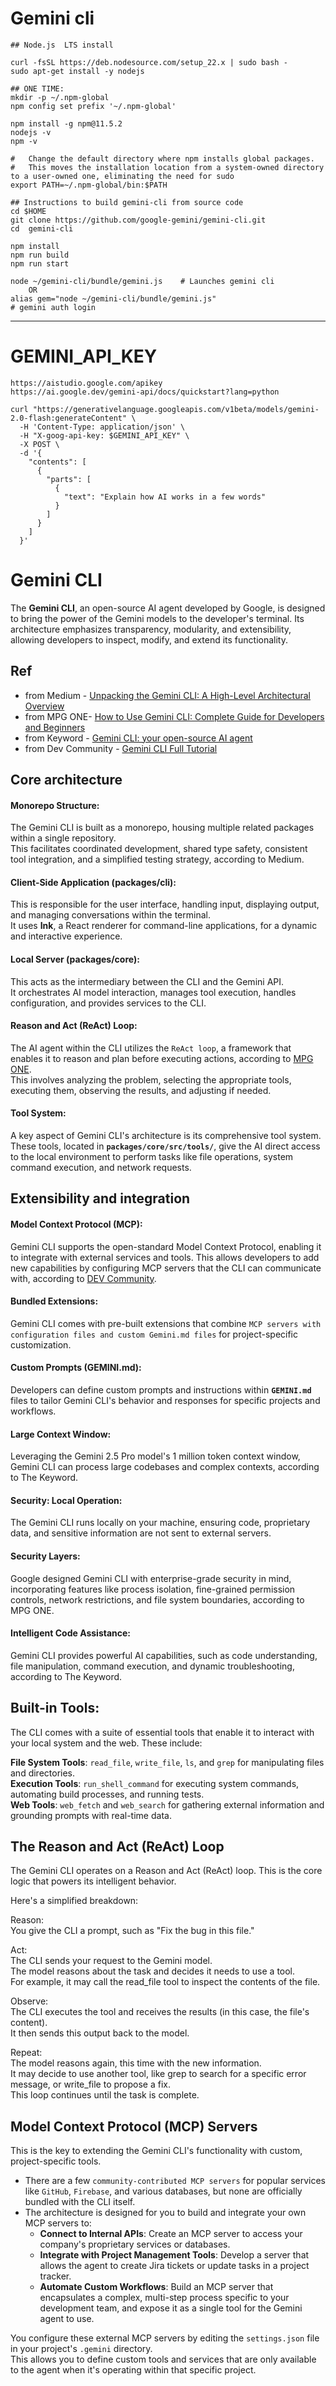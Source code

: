 # Gemini cli 

```
## Node.js  LTS install 

curl -fsSL https://deb.nodesource.com/setup_22.x | sudo bash -
sudo apt-get install -y nodejs

## ONE TIME:  
mkdir -p ~/.npm-global
npm config set prefix '~/.npm-global'

npm install -g npm@11.5.2
nodejs -v
npm -v

#   Change the default directory where npm installs global packages. 
#   This moves the installation location from a system-owned directory to a user-owned one, eliminating the need for sudo
export PATH=~/.npm-global/bin:$PATH

## Instructions to build gemini-cli from source code
cd $HOME
git clone https://github.com/google-gemini/gemini-cli.git
cd  gemini-cli

npm install
npm run build
npm run start

node ~/gemini-cli/bundle/gemini.js    # Launches gemini cli 
    OR
alias gem="node ~/gemini-cli/bundle/gemini.js"
# gemini auth login

```

---

# GEMINI_API_KEY 

    https://aistudio.google.com/apikey
    https://ai.google.dev/gemini-api/docs/quickstart?lang=python

```
curl "https://generativelanguage.googleapis.com/v1beta/models/gemini-2.0-flash:generateContent" \
  -H 'Content-Type: application/json' \
  -H "X-goog-api-key: $GEMINI_API_KEY" \
  -X POST \
  -d '{
    "contents": [
      {
        "parts": [
          {
            "text": "Explain how AI works in a few words"
          }
        ]
      }
    ]
  }'
```


# **Gemini CLI**

The **Gemini CLI**, an open-source AI agent developed by Google, is designed to bring the power of the Gemini models to the developer's terminal. 
Its architecture emphasizes transparency, modularity, and extensibility, allowing developers to inspect, modify, and extend its functionality.

## Ref
* from Medium - [Unpacking the Gemini CLI: A High-Level Architectural Overview](https://medium.com/@jalateras/unpacking-the-gemini-cli-a-high-level-architectural-overview-99212f6780e7)
* from MPG ONE- [How to Use Gemini CLI: Complete Guide for Developers and Beginners](https://mpgone.com/how-to-use-gemini-cli-complete-guide-for-developers-and-beginners/)
* from Keyword - [Gemini CLI: your open-source AI agent](https://blog.google/technology/developers/introducing-gemini-cli-open-source-ai-agent/)
* from Dev Community - [Gemini CLI Full Tutorial](https://dev.to/proflead/gemini-cli-full-tutorial-2ab5)


## Core architecture

#### **Monorepo Structure**: 
The Gemini CLI is built as a monorepo, housing multiple related packages within a single repository.   
This facilitates coordinated development, shared type safety, consistent tool integration, and a simplified testing strategy, according to Medium.

#### **Client-Side Application (packages/cli)**: 
This is responsible for the user interface, handling input, displaying output, and managing conversations within the terminal.   
It uses **Ink**, a React renderer for command-line applications, for a dynamic and interactive experience.

#### **Local Server (packages/core)**: 
This acts as the intermediary between the CLI and the Gemini API.   
It orchestrates AI model interaction, manages tool execution, handles configuration, and provides services to the CLI.

#### **Reason and Act (ReAct) Loop**: 
The AI agent within the CLI utilizes the `ReAct loop`, a framework that enables it to reason and plan before executing actions, according to [MPG ONE](https://mpgone.com/how-to-use-gemini-cli-complete-guide-for-developers-and-beginners/).   
This involves analyzing the problem, selecting the appropriate tools, executing them, observing the results, and adjusting if needed.

#### **Tool System**: 
A key aspect of Gemini CLI's architecture is its comprehensive tool system.  
These tools, located in **`packages/core/src/tools/`**, give the AI direct access to the local environment to perform tasks like file operations, system command execution, and network requests. 

## Extensibility and integration

#### **Model Context Protocol (MCP)**: 
Gemini CLI supports the open-standard Model Context Protocol, enabling it to integrate with external services and tools. 
This allows developers to add new capabilities by configuring MCP servers that the CLI can communicate with, according to [DEV Community](https://dev.to/proflead/gemini-cli-full-tutorial-2ab5).

#### **Bundled Extensions**: 
Gemini CLI comes with pre-built extensions that combine `MCP servers with configuration files and custom Gemini.md files` for project-specific customization.

#### **Custom Prompts (GEMINI.md)**: 
Developers can define custom prompts and instructions within **`GEMINI.md`** files to tailor Gemini CLI's behavior and responses for specific projects and workflows. 

#### **Large Context Window**: 
Leveraging the Gemini 2.5 Pro model's 1 million token context window, Gemini CLI can process large codebases and complex contexts, according to The Keyword.

#### **Security: Local Operation**: 
The Gemini CLI runs locally on your machine, ensuring code, proprietary data, and sensitive information are not sent to external servers.

#### **Security Layers**: 
Google designed Gemini CLI with enterprise-grade security in mind, incorporating features like process isolation, fine-grained permission controls, network restrictions, and file system boundaries, according to MPG ONE.

#### **Intelligent Code Assistance**: 
Gemini CLI provides powerful AI capabilities, such as code understanding, file manipulation, command execution, and dynamic troubleshooting, according to The Keyword.


## **Built-in Tools**: 

The CLI comes with a suite of essential tools that enable it to interact with your local system and the web. These include:

**File System Tools**: `read_file`, `write_file`, `ls`, and `grep` for manipulating files and directories.  
**Execution Tools**: `run_shell_command` for executing system commands, automating build processes, and running tests.  
**Web Tools**: `web_fetch` and `web_search` for gathering external information and grounding prompts with real-time data.  


## **The Reason and Act (ReAct) Loop**
The Gemini CLI operates on a Reason and Act (ReAct) loop. 
This is the core logic that powers its intelligent behavior. 

Here's a simplified breakdown:

Reason:  
You give the CLI a prompt, such as "Fix the bug in this file."

Act:   
The CLI sends your request to the Gemini model.  
The model reasons about the task and decides it needs to use a tool.   
For example, it may call the read_file tool to inspect the contents of the file.

Observe:   
The CLI executes the tool and receives the results (in this case, the file's content).   
It then sends this output back to the model.  

Repeat:   
The model reasons again, this time with the new information.  
It may decide to use another tool, like grep to search for a specific error message, or write_file to propose a fix.   
This loop continues until the task is complete.  


## **Model Context Protocol (MCP) Servers**

This is the key to extending the Gemini CLI's functionality with custom, project-specific tools.  

* There are a few `community-contributed MCP servers` for popular services like `GitHub`, `Firebase`, and various databases, but none are officially bundled with the CLI itself. 
* The architecture is designed for you to build and integrate your own MCP servers to:
    - **Connect to Internal APIs**: Create an MCP server to access your company's proprietary services or databases.  
    - **Integrate with Project Management Tools**: Develop a server that allows the agent to create Jira tickets or update tasks in a project tracker.  
    - **Automate Custom Workflows**: Build an MCP server that encapsulates a complex, multi-step process specific to your development team, and expose it as a single tool for the Gemini agent to use.  

You configure these external MCP servers by editing the `settings.json` file in your project's `.gemini` directory.  
This allows you to define custom tools and services that are only available to the agent when it's operating within that specific project.  





